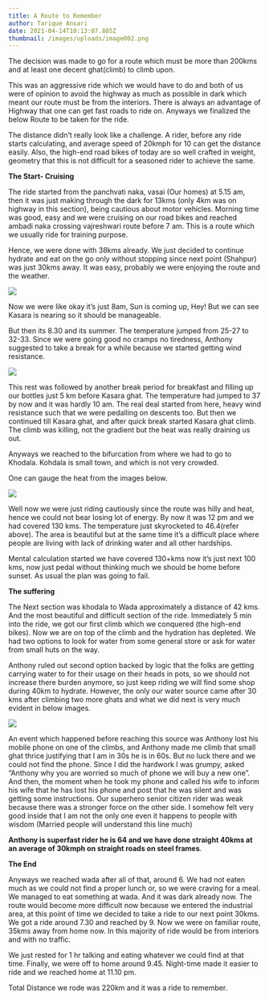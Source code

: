 ```yaml
---
title: A Route to Remember
author: Tarique Ansari
date: 2021-04-14T10:13:07.805Z
thumbnail: /images/uploads/image002.png
---
```

The decision was made to go for a route which must be more than 200kms and at least one decent ghat(climb) to climb upon. 

This was an aggressive ride which we would have to do and both of us were of opinion to avoid the highway as much as possible in dark which meant our route must be from the interiors. There is always an advantage of Highway that one can get fast roads to ride on. Anyways we finalized the below Route to be taken for the ride. 

The distance didn’t really look like a challenge. A rider, before any ride starts calculating, and average speed of 20kmph for 10 can get the distance easily. Also, the high-end road bikes of today are so well crafted in weight, geometry that this is not difficult for a seasoned rider to achieve the same. 

**The Start- Cruising** 

The ride started from the panchvati naka, vasai (Our homes) at 5.15 am, then it was just making through the dark for 13kms (only 4km was on highway in this section), being cautious about motor vehicles. Morning time was good, easy and we were cruising on our road bikes and reached ambadi naka crossing vajreshwari route before 7 am. This is a route which we usually ride for training purpose. 

Hence, we were done with 38kms already. We just decided to continue hydrate and eat on the go only without stopping since next point (Shahpur) was just 30kms away. It was easy, probably we were enjoying the route and the weather. 

![](/images/uploads/image003.jpg)

Now we were like okay it’s just 8am, Sun is coming up, Hey! But we can see Kasara is nearing so it should be manageable. 

But then its 8.30 and its summer. The temperature jumped from 25-27 to 32-33. Since we were going good no cramps no tiredness, Anthony suggested to take a break for a while because we started getting wind resistance. 

![](/images/uploads/image004.jpg)

This rest was followed by another break period for breakfast and filling up our bottles just 5 km before Kasara ghat. The temperature had jumped to 37 by now and it was hardly 10 am. The real deal started from here, heavy wind resistance such that we were pedalling on descents too. But then we continued till Kasara ghat, and after quick break started Kasara ghat climb. The climb was killing, not the gradient but the heat was really draining us out. 

Anyways we reached to the bifurcation from where we had to go to Khodala. Kohdala is small town, and which is not very crowded. 

One can gauge the heat from the images below.

![](/images/uploads/element-6-.png)

Well now we were just riding cautiously since the route was hilly and heat, hence we could not bear losing lot of energy. By now it was 12 pm and we had covered 130 kms. The temperature just skyrocketed to 46.4(refer above). The area is beautiful but at the same time it’s a difficult place where people are living with lack of drinking water and all other hardships. 

Mental calculation started we have covered 130+kms now it’s just next 100 kms, now just pedal without thinking much we should be home before sunset. As usual the plan was going to fail. 

**The suffering**

The Next section was khodala to Wada approximately a distance of 42 kms. And the most beautiful and difficult section of the ride. Immediately 5 min into the ride, we got our first climb which we conquered (the high-end bikes). Now we are on top of the climb and the hydration has depleted. We had two options to look for water from some general store or ask for water from small huts on the way. 

Anthony ruled out second option backed by logic that the folks are getting carrying water to for their usage on their heads in pots, so we should not increase there burden anymore, so just keep riding we will find some shop during 40km to hydrate. However, the only our water source came after 30 kms after climbing two more ghats and what we did next is very much evident in below images.

![](/images/uploads/element-7-.png)

An event which happened before reaching this source was Anthony lost his mobile phone on one of the climbs, and Anthony made me climb that small ghat thrice justifying that I am in 30s he is in 60s. But no luck there and we could not find the phone. Since I did the hardwork I was grumpy, asked “Anthony why you are worried so much of phone we will buy a new one”. And then, the moment when he took my phone and called his wife to inform his wife that he has lost his phone and post that he was silent and was getting some instructions. Our superhero senior citizen rider was weak because there was a stronger force on the other side. I somehow felt very good inside that I am not the only one even it happens to people with wisdom (Married people will understand this line much)

**Anthony is superfast rider he is 64 and we have done straight 40kms at an average of 30kmph on straight roads on steel frames**. 

**The End**

Anyways we reached wada after all of that, around 6. We had not eaten much as we could not find a proper lunch or, so we were craving for a meal. We managed to eat something at wada. And it was dark already now. The route would become more difficult now because we entered the industrial area, at this point of time we decided to take a ride to our next point 30kms. We got a ride around 7.30 and reached by 9. Now we were on familiar route, 35kms away from home now. In this majority of ride would be from interiors and with no traffic.

We just rested for  1 hr talking and eating whatever we could find at that time. Finally, we were off to home around 9.45. Night-time made it easier to ride and we reached home at 11.10 pm. 

Total Distance we rode was 220km and it was a ride to remember.